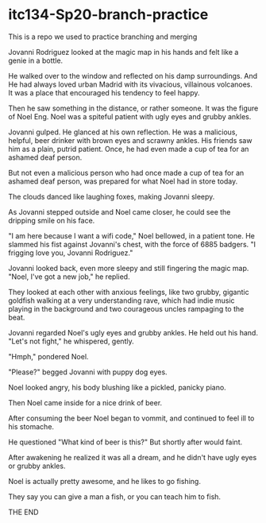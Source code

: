 # itc134-Sp20-branch-practice
 This is a repo we used to practice branching and merging

Jovanni Rodriguez looked at the magic map in his hands and felt like a genie in a bottle.

He walked over to the window and reflected on his damp surroundings. And He had always loved urban Madrid with its vivacious, villainous volcanoes. It was a place that encouraged his tendency to feel happy.

Then he saw something in the distance, or rather someone. It was the figure of Noel Eng. Noel was a spiteful patient with ugly eyes and grubby ankles.

Jovanni gulped. He glanced at his own reflection. He was a malicious, helpful, beer drinker with brown eyes and scrawny ankles. His friends saw him as a plain, putrid patient. Once, he had even made a cup of tea for an ashamed deaf person.

But not even a malicious person who had once made a cup of tea for an ashamed deaf person, was prepared for what Noel had in store today.

The clouds danced like laughing foxes, making Jovanni sleepy.

As Jovanni stepped outside and Noel came closer, he could see the dripping smile on his face.

"I am here because I want a wifi code," Noel bellowed, in a patient tone. He slammed his fist against Jovanni's chest, with the force of 6885 badgers. "I frigging love you, Jovanni Rodriguez."

Jovanni looked back, even more sleepy and still fingering the magic map. "Noel, I've got a new job," he replied.

They looked at each other with anxious feelings, like two grubby, gigantic goldfish walking at a very understanding rave, which had indie music playing in the background and two courageous uncles rampaging to the beat.

Jovanni regarded Noel's ugly eyes and grubby ankles. He held out his hand. "Let's not fight," he whispered, gently.

"Hmph," pondered Noel.

"Please?" begged Jovanni with puppy dog eyes.

Noel looked angry, his body blushing like a pickled, panicky piano.

Then Noel came inside for a nice drink of beer.

After consuming the beer Noel began to vommit, and continued to feel ill to his stomache. 

He questioned "What kind of beer is this?" But shortly after would faint. 

After awakening he realized it was all a dream, and he didn't have ugly eyes or grubby ankles. 

Noel is actually pretty awesome, and he likes to go fishing.

They say you can give a man a fish, or you can teach him to fish. 

THE END
